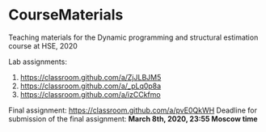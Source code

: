 # CourseMaterials
Teaching materials for the Dynamic programming and structural estimation course at HSE, 2020

Lab assignments:
1. https://classroom.github.com/a/ZjJLBJM5
2. https://classroom.github.com/a/_pLq0p8a
3. https://classroom.github.com/a/izCCkfmo


Final assignment: https://classroom.github.com/a/pvE0QkWH
Deadline for submission of the final assignment: **March 8th, 2020, 23:55 Moscow time**
